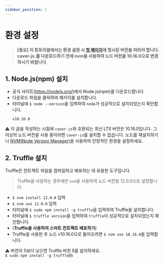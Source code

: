 ```yaml
---
sidebar_position: 1
---
```


# 환경 설정

> **\[중요\] 이 튜토리얼에서는 환경 설정 시 [첫 페이지](https://docs.klaytn.foundation/dapp/tutorials/count-dapp#testing-environment)에 명시된 버전을 따라야 합니다. caver-js.를 다운로드하기 전에 nvm을 사용하여 노드 버전을 10.16.0으로 변경하시기 바랍니다**.

## 1. Node.js(npm) 설치 <a id="1-install-node-js-npm"></a>

- 공식 사이트(https://nodejs.org/)에서 Node.js(npm)를 다운로드합니다.
- 다운로드 파일을 클릭하여 패키지를 설치합니다.
- 터미널에 `$ node --version`을 입력하여 `node`가 성공적으로 설치되었는지 확인합니다.  
    ```
    v10.16.0
    ```

&#9888; 이 글을 작성하는 시점에 `caver-js`와 호환되는 최신 LTS 버전은 10.16.0입니다. 그 이상의 노드 버전을 사용 중이라면 `caver-js`를 설치할 수 없습니다. 노드를 재설치하거나 [NVM(Node Version Manager)](https://github.com/nvm-sh/nvm)을 사용하여 안정적인 환경을 설정하세요.

## 2. Truffle 설치 <a id="2-install-truffle"></a>
Truffle은 컨트랙트 파일을 컴파일하고 배포하는 데 유용한 도구입니다.

> Truffle을 사용하는 경우에만 `nvm`을 사용하여 노드 버전을 12.0.0으로 설정합니다.

- `$ nvm install 12.0.0` 입력
- `$ nvm use 12.0.0` 입력
- 터미널에 `$ sudo npm install -g truffle`을 입력하여 Truffle을 설치합니다.
- 터미널에 `$ truffle version`을 입력하여 `truffle`이 성공적으로 설치되었는지 확인합니다.  
- (**Truffle을 사용하여 스마트 컨트랙트 배포하기**)
- Truffle을 사용한 후 노드 v10.16.0으로 돌아오려면 `$ nvm use 10.16.0`을 입력합니다.

&#9888; 버전이 5보다 낮으면 Truffle 버전 5를 설치하세요.  
`$ sudo npm install -g truffle@5`

